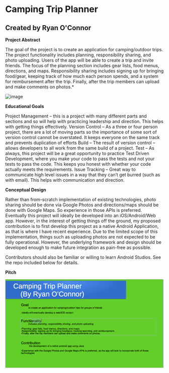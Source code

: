 # Camping Trip Planner 
## Created by Ryan O'Connor

**Project Abstract**

The goal of the project is to create an application for camping/outdoor trips. The project 
functionality includes planning, responsibility sharing, and photo uploading. Users of the app 
will be able to create a trip and invite friends. The focus of the planning section includes gear lists, food menus, directions, and maps. Responsibility sharing includes signing up for bringing food/gear, keeping track of how much each person spends, and a system for reimbursement after the trip. Finally, after the trip members can upload and make comments on photos.*

![image](https://user-images.githubusercontent.com/59928691/94636629-7d4c2880-02a3-11eb-9d62-2286958d5d67.png)

**Educational Goals**

Project Management – this is a project with many different parts and sections and so will help with practicing leadership and direction. This helps with getting things effectively.
	Version Control – As a three or four person project, there are a lot of moving parts so the importance of some sort of version control cannot be overstated. It keeps everyone on the same track and prevents duplication of efforts
	Build – The result of version control – allows developers to all work from the same build of a project.
	Test – As always, this project will be a great opportunity to practice Test Driven Development, where you make your code to pass the tests and not your tests to pass the code. This keeps you honest with whether your code actually meets the requirements.
	Issue Tracking – Great way to communicate high level issues in a way that they can’t get burred (such as with email). This helps with communication and direction.

**Conceptual Design**

Rather than from-scratch implementation of existing technologies, photo sharing should be done via Google Photos and directions/maps should be done with Google Maps. So experience in those APIs is preferred. Eventually this project will ideally be developed into an iOS/Android/Web app. However, in the interest of getting things off the ground, my proposed contribution is to first develop this project as a native Android Application, as that is where I have recent experience. Due to the limited scope of this implementation, things such as uploading photos are not expected to be fully operational. However, the underlying framework and design should be developed enough to make future integration as pain-free as possible.

Contributors should also be familiar or willing to learn Android Studios. See the repo included below for details.

**Pitch**

![image](https://github.com/ryan-SWE/CampingTripPlanner/blob/master/pitch.png)


